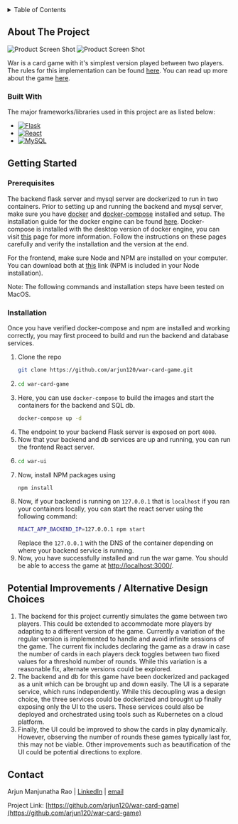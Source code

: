 <!-- TABLE OF CONTENTS -->
<details>
  <summary>Table of Contents</summary>
  <ol>
    <li>
      <a href="#about-the-project">About The Project</a>
      <ul>
        <li><a href="#built-with">Built With</a></li>
      </ul>
    </li>
    <li>
      <a href="#getting-started">Getting Started</a>
      <ul>
        <li><a href="#prerequisites">Prerequisites</a></li>
        <li><a href="#installation">Installation</a></li>
      </ul>
    </li>
    <li><a href="#potential-improvements--alternative-design-choices">Potential Improvements / Alternative Design Choices</a></li>
    <li><a href="#contact">Contact</a></li>
  </ol>
</details>



<!-- ABOUT THE PROJECT -->
## About The Project

![Product Screen Shot][product-1]
![Product Screen Shot][product-2]

War is a card game with it's simplest version played between two players. The rules for this implementation can be found [here](https://bicyclecards.com/how-to-play/war/). You can read up more about the game [here](https://en.wikipedia.org/wiki/War_(card_game)).




### Built With

The major frameworks/libraries used in this project are as listed below:

* [![Flask][Flask-framework]][Flask-url]
* [![React][React.js]][React-url]
* [![MySQL][MySQL-DB]][MySQL-url]




<!-- GETTING STARTED -->
## Getting Started

### Prerequisites
The backend flask server and mysql server are dockerized to run in two containers. Prior to setting up and running the backend and mysql server, make sure you have [docker](https://www.docker.com/) and [docker-compose](https://docs.docker.com/compose/) installed and setup. The installation guide for the docker engine can be found [here](https://docs.docker.com/engine/install/). Docker-compose is installed with the desktop version of docker engine, you can visit [this](https://docs.docker.com/compose/install/) page for more information. Follow the instructions on these pages carefully and verify the installation and the version at the end.

For the frontend, make sure Node and NPM are installed on your computer. You can download both at [this](https://nodejs.org/en) link (NPM is included in your Node installation).

Note: The following commands and installation steps have been tested on MacOS.

### Installation

Once you have verified docker-compose and npm are installed and working correctly, you may first proceed to build and run the backend and database services.


1. Clone the repo
   ```sh
   git clone https://github.com/arjun120/war-card-game.git
   ```
2. ```sh
   cd war-card-game
   ```
3. Here, you can use `docker-compose` to build the images and start the containers for the backend and SQL db. 
   ```sh
   docker-compose up -d
   ```
4. The endpoint to your backend Flask server is exposed on port `4000`.
5. Now that your backend and db services are up and running, you can run the frontend React server. 
6. ```sh
   cd war-ui
   ```
7. Now, install NPM packages using
   ```sh
   npm install
   ```
8. Now, if your backend is running on `127.0.0.1` that is `localhost` if you ran your containers locally, you can start the react server using the following command:
    ```sh
   REACT_APP_BACKEND_IP=127.0.0.1 npm start
   ```
   Replace the `127.0.0.1` with the DNS of the container depending on where your backend service is running. 
9. Now, you have successfully installed and run the war game. You should be able to access the game at [http://localhost:3000/](http://localhost:3000/).

<!-- POTENTIAL IMPROVEMENTS -->
## Potential Improvements / Alternative Design Choices
1. The backend for this project currently simulates the game between two players. This could be extended to accommodate more players by adapting to a different version of the game. Currently a variation of the regular version is implemented to handle and avoid infinite sessions of the game. The current fix includes declaring the game as a draw in case the number of cards in each players deck toggles between two fixed values for a threshold number of rounds. While this variation is a reasonable fix, alternate versions could be explored.
2. The backend and db for this game have been dockerized and packaged as a unit which can be brought up and down easily. The UI is a separate service, which runs independently. While this decoupling was a design choice, the three services could be dockerized and brought up finally exposing only the UI to the users. These services could also be deployed and orchestrated using tools such as Kubernetes on a cloud platform.
3. Finally, the UI could be improved to show the cards in play dynamically. However, observing the number of rounds these games typically last for, this may not be viable. Other improvements such as beautification of the UI could be potential directions to explore.

<!-- CONTACT -->
## Contact

Arjun Manjunatha Rao | [LinkedIn](https://www.linkedin.com/in/arjun-manjunatha-rao-774817179/) | [email](arjunman@andrew.cmu.edu)

Project Link: [https://github.com/arjun120/war-card-game](https://github.com/arjun120/war-card-game)


<!-- MARKDOWN LINKS & IMAGES -->
<!-- https://www.markdownguide.org/basic-syntax/#reference-style-links -->

[linkedin-shield]: https://img.shields.io/badge/-LinkedIn-black.svg?style=for-the-badge&logo=linkedin&colorB=555
[linkedin-url]: https://linkedin.com/in/othneildrew
[product-1]: images/war-ui1.png
[product-2]: images/war-ui2.png
[React.js]: https://img.shields.io/badge/React-20232A?style=for-the-badge&logo=react&logoColor=61DAFB
[React-url]: https://reactjs.org/
[Flask-framework]: https://img.shields.io/badge/Flask-000000?style=for-the-badge&logo=flask&logoColor=white
[Flask-url]: https://flask.palletsprojects.com/en/2.2.x/
[MySQL-DB]: https://img.shields.io/badge/MySQL-00000F?style=for-the-badge&logo=mysql&logoColor=white
[MySQL-url]: https://www.mysql.com/


